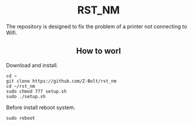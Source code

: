 <h1 align="center">RST_NM</h1>

The repository is designed to fix the problem of a printer not connecting to Wifi.

<h2 align="center">How to worl</h2>

Download and install.
```
cd ~
git clone https://github.com/Z-Bolt/rst_nm
cd ~/rst_nm
sudo chmod 777 setup.sh
sudo ./setup.sh
```

Before install reboot system.
```
sudo reboot
```

